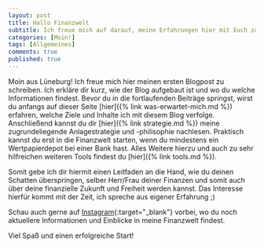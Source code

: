 ```yaml
---
layout: post
title: Hallo Finanzwelt
subtitle: Ich freue mich auf darauf, meine Erfahrungen hier mit Euch zu teilen
categories: [Moin!]
tags: [Allgemeines]
comments: true
published: true
---
```


Moin aus Lüneburg! Ich freue mich hier meinen ersten Blogpost zu schreiben. Ich erkläre dir kurz, wie der Blog aufgebaut ist und wo du welche Informationen findest. Bevor du in die fortlaufenden Beiträge springst, wirst du anfangs auf dieser Seite [hier]({% link was-erwartet-mich.md %}) erfahren, welche Ziele und Inhalte ich mit diesem Blog verfolge. Anschließend kannst du dir [hier]({% link strategie.md %}) meine zugrundeliegende Anlagestrategie und -philisophie nachlesen. Praktisch kannst du erst in die Finanzwelt starten, wenn du mindestens ein Wertpapierdepot bei einer Bank hast. Alles Weitere hierzu und auch zu sehr hilfreichen weiteren Tools findest du [hier]({% link tools.md %}).

Somit gebe ich dir hiermit einen Leitfaden an die Hand, wie du deinen Schatten überspringen, selber Herr/Frau deiner Finanzen und somit auch über deine finanzielle Zukunft und Freiheit werden kannst. Das Interesse hierfür kommt mit der Zeit, ich spreche aus eigener Erfahrung ;) 

Schau auch gerne auf  [Instagram](https://www.instagram.com/absolute.finanz.beginner/){:target="_blank"} vorbei, wo du noch aktuellere Informationen und Einblicke in meine Finanzwelt findest.

Viel Spaß und einen erfolgreiche Start!